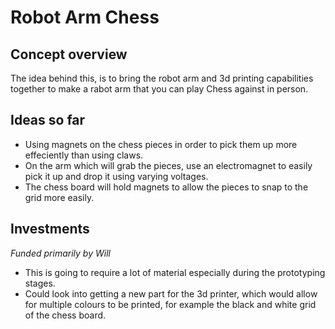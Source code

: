 # Robot Arm Chess

## Concept overview

The idea behind this, is to bring the robot arm and 3d printing capabilities together to make a rabot arm that you can play Chess against in person.

## Ideas so far

- Using magnets on the chess pieces in order to pick them up more effeciently than using claws.
- On the arm which will grab the pieces, use an electromagnet to easily pick it up and drop it using varying voltages.
- The chess board will hold magnets to allow the pieces to snap to the grid more easily.

## Investments

*Funded primarily by Will*

- This is going to require a lot of material especially during the prototyping stages.
- Could look into getting a new part for the 3d printer, which would allow for multiple colours to be printed, for example the black and white grid of the chess board.
